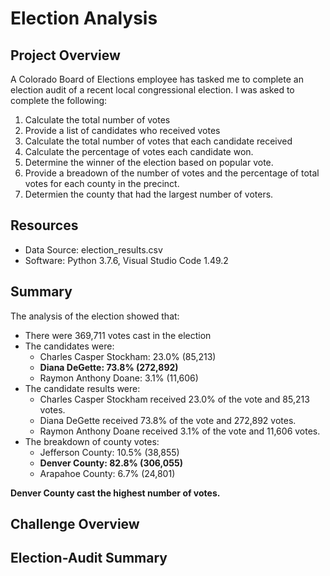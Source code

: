 # Election Analysis

## Project Overview
A Colorado Board of Elections employee has tasked me to complete an election audit of a recent local congressional election.
I was asked to complete the following:
1. Calculate the total number of votes
2. Provide a list of candidates who received votes
3. Calculate the total number of votes that each candidate received
4. Calculate the percentage of votes each candidate won.
5. Determine the winner of the election based on popular vote.
6. Provide a breadown of the number of votes and the percentage of total votes for each county in the precinct.
7. Determien the county that had the largest number of voters.

## Resources

- Data Source: election_results.csv
- Software: Python 3.7.6, Visual Studio Code 1.49.2

## Summary
The analysis of the election showed that:
- There were 369,711 votes cast in the election
- The candidates were: 
    - Charles Casper Stockham: 23.0% (85,213)
    - **Diana DeGette: 73.8% (272,892)**
    - Raymon Anthony Doane: 3.1% (11,606)
- The candidate results were:
    - Charles Casper Stockham received 23.0% of the vote and 85,213 votes.
    - Diana DeGette received 73.8% of the vote and 272,892 votes.
    - Raymon Anthony Doane received 3.1% of the vote and 11,606 votes.
- The breakdown of county votes:
    - Jefferson County: 10.5% (38,855)
    - **Denver County: 82.8% (306,055)**
    - Arapahoe County: 6.7% (24,801)
    
 **Denver County cast the highest number of votes.**
 
## Challenge Overview

## Election-Audit Summary
